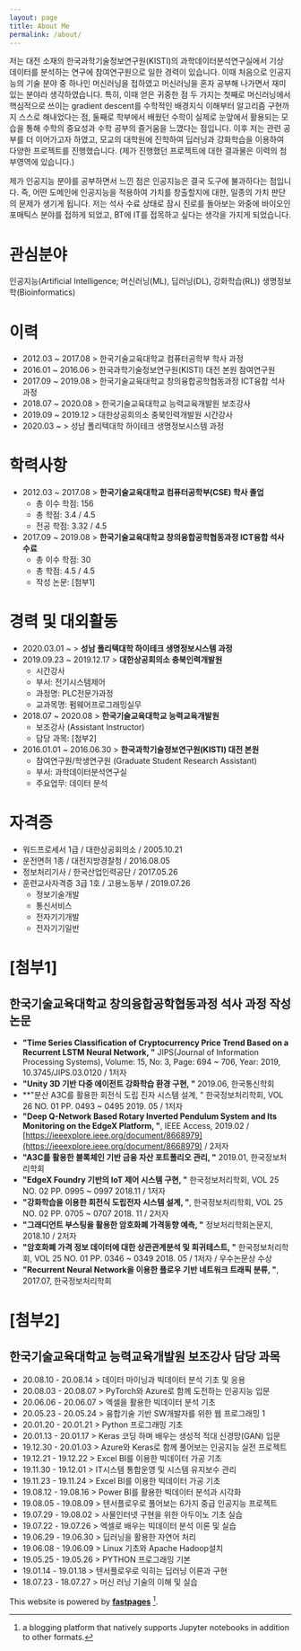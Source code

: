 ```yaml
---
layout: page
title: About Me
permalink: /about/
---
```


저는 대전 소재의 한국과학기술정보연구원(KISTI)의 과학데이터분석연구실에서 기상 데이터를 분석하는 연구에 참여연구원으로 일한 경력이 있습니다. 이때 처음으로 인공지능의 기술 분야 중 하나인 머신러닝을 접하였고 머신러닝을 혼자 공부해 나가면서 재미있는 분야라 생각하였습니다. 특히, 이때 얻은 귀중한 점 두 가지는 첫째로 머신러닝에서 핵심적으로 쓰이는 gradient descent를 수학적인 배경지식 이해부터 알고리즘 구현까지 스스로 해내었다는 점, 둘째로 학부에서 배웠던 수학이 실제로 눈앞에서 활용되는 모습을 통해 수학의 중요성과 수학 공부의 즐거움을 느꼈다는 점입니다. 이후 저는 관련 공부를 더 이어가고자 하였고, 모교의 대학원에 진학하여 딥러닝과 강화학습을 이용하여 다양한 프로젝트를 진행했습니다. (제가 진행했던 프로젝트에 대한 결과물은 이력의 첨부영역에 있습니다.)

제가 인공지능 분야를 공부하면서 느낀 점은 인공지능은 결국 도구에 불과하다는 점입니다. 즉, 어떤 도메인에 인공지능을 적용하여 가치를 창출할지에 대한, 일종의 가치 판단의 문제가 생기게 됩니다. 저는 석사 수료 상태로 잠시 진로를 돌아보는 와중에 바이오인포매틱스 분야를 접하게 되었고, BT에 IT를 접목하고 싶다는 생각을 가지게 되었습니다. 


# 관심분야
인공지능(Artificial Intelligence; 머신러닝(ML), 딥러닝(DL), 강화학습(RL))
생명정보학(Bioinformatics)

# 이력
- 2012.03 ~ 2017.08 > 한국기술교육대학교 컴퓨터공학부 학사 과정
- 2016.01 ~ 2016.06 > 한국과학기술정보연구원(KISTI) 대전 본원 참여연구원
- 2017.09 ~ 2019.08 > 한국기술교육대학교 창의융합공학협동과정 ICT융합 석사 과정
- 2018.07 ~ 2020.08 > 한국기술교육대학교 능력교육개발원 보조강사
- 2019.09 ~ 2019.12 > 대한상공회의소 충북인력개발원 시간강사
- 2020.03 ~ > 성남 폴리텍대학 하이테크 생명정보시스템 과정

# 학력사항
- 2012.03 ~ 2017.08 > **한국기술교육대학교 컴퓨터공학부(CSE) 학사 졸업**
    - 총 이수 학점: 156
    - 총 학점: 3.4 / 4.5
    - 전공 학점: 3.32 / 4.5
- 2017.09 ~ 2019.08 > **한국기술교육대학교 창의융합공학협동과정 ICT융합 석사 수료**
    - 총 이수 학점: 30
    - 총 학점: 4.5 / 4.5
    - 작성 논문: [첨부1]

# 경력 및 대외활동
- 2020.03.01 ~ > **성남 폴리텍대학 하이테크 생명정보시스템 과정**
- 2019.09.23 ~ 2019.12.17 > **대한상공회의소 충북인력개발원**
    - 시간강사
    - 부서: 전기시스템제어
    - 과정명: PLC전문가과정
    - 교과목명: 펌웨어프로그래밍실무
- 2018.07 ~ 2020.08 > **한국기술교육대학교 능력교육개발원**
    - 보조강사 (Assistant Instructor)
    - 담당 과목: [첨부2]
- 2016.01.01 ~ 2016.06.30 > **한국과학기술정보연구원(KISTI) 대전 본원**
    - 참여연구원/학생연구원 (Graduate Student Research Assistant)
    - 부서: 과학데이터분석연구실
    - 주요업무: 데이터 분석

# 자격증
- 워드프로세서 1급 / 대한상공회의소 / 2005.10.21
- 운전면허 1종 / 대전지방경찰청 / 2016.08.05
- 정보처리기사 / 한국산업인력공단 / 2017.05.26
- 훈련교사자격증 3급 1호 / 고용노동부 / 2019.07.26
    - 정보기술개발
    - 통신서비스
    - 전자기기개발
    - 전자기기일반



# [첨부1] 
## 한국기술교육대학교 창의융합공학협동과정 석사 과정 작성 논문
- **"Time Series Classification of Cryptocurrency Price Trend Based on a Recurrent LSTM Neural Network, "** JIPS(Journal of Information Processing Systems), Volume: 15, No: 3, Page: 694 ~ 706, Year: 2019, 10.3745/JIPS.03.0120 / 1저자
- **"Unity 3D 기반 다중 에이전트 강화학습 환경 구현, "** 2019.06, 한국통신학회
- **"분산 A3C를 활용한 회전식 도립 진자 시스템 설계, " 한국정보처리학회, VOL 26 NO. 01 PP. 0493 ~ 0495 2019. 05 / 1저자
- **"Deep Q-Network Based Rotary Inverted Pendulum System and Its Monitoring on the EdgeX Platform, "**, IEEE Access, 2019.02 /  [https://ieeexplore.ieee.org/document/8668979](https://ieeexplore.ieee.org/document/8668979) / 2저자
- **"A3C를 활용한 블록체인 기반 금융 자산 포트폴리오 관리, "** 2019.01, 한국정보처리학회
- **"EdgeX Foundry 기반의 IoT 제어 시스템 구현, "** 한국정보처리학회, VOL 25 NO. 02 PP. 0995 ~ 0997 2018.11 / 1저자
- **"강화학습을 이용한 회전식 도립전자 시스템 설계, "**, 한국정보처리학회, VOL 25 NO. 02 PP. 0705 ~ 0707 2018. 11 / 2저자
- **"그래디언트 부스팅을 활용한 암호화폐 가격동향 예측, "** 정보처리학회논문지, 2018.10 / 2저자
- **"암호화폐 가격 정보 데이터에 대한 상관관계분석 및 회귀테스트, "** 한국정보처리학회, VOL 25 NO. 01 PP. 0346 ~ 0349 2018. 05 / 1저자 / 우수논문상 수상
- **"Recurrent Neural Network을 이용한 플로우 기반 네트워크 트래픽 분류, "**, 2017.07, 한국정보처리학회

# [첨부2] 
## 한국기술교육대학교 능력교육개발원 보조강사 담당 과목
- 20.08.10 - 20.08.14 > 데이터 마이닝과 빅데이터 분석 기초 및 응용
- 20.08.03 - 20.08.07 > PyTorch와 Azure로 함께 도전하는 인공지능 입문
- 20.06.06 - 20.06.07 > 엑셀을 활용한 빅데이터 분석 기초
- 20.05.23 - 20.05.24 > 융합기술 기반 SW개발자를 위한 웹 프로그래밍 1
- 20.01.20 - 20.01.21 > Python 프로그래밍 기초
- 20.01.13 - 20.01.17 > Keras 코딩 하며 배우는 생성적 적대 신경망(GAN) 입문
- 19.12.30 - 20.01.03 > Azure와 Keras로 함께 풀어보는 인공지능 실전 프로젝트
- 19.12.21 - 19.12.22 > Excel BI를 이용한 빅데이터 가공 기초
- 19.11.30 - 19.12.01 > IT시스템 통합운영 및 시스템 유지보수 관리
- 19.11.23 - 19.11.24 > Excel BI를 이용한 빅데이터 가공 기초
- 19.08.12 - 19.08.16 > Power BI를 활용한 빅데이터 분석과 시각화
- 19.08.05 - 19.08.09 > 텐서플로우로 풀어보는 6가지 중급 인공지능 프로젝트
- 19.07.29 - 19.08.02 > 사물인터넷 구현을 위한 아두이노 기초 실습
- 19.07.22 - 19.07.26 > 엑셀로 배우는 빅데이터 분석 이론 및 실습
- 19.06.29 - 19.06.30 > 딥러닝을 활용한 자연어 처리
- 19.06.08 - 19.06.09 > Linux 기초와 Apache Hadoop설치
- 19.05.25 - 19.05.26 > PYTHON 프로그래밍 기본
- 19.01.14 - 19.01.18 > 텐서플로우로 익히는 딥러닝 이론과 구현
- 18.07.23 - 18.07.27 > 머신 러닝 기술의 이해 및 실습


This website is powered by **[fastpages](https://github.com/fastai/fastpages)** [^1].


[^1]:a blogging platform that natively supports Jupyter notebooks in addition to other formats.
